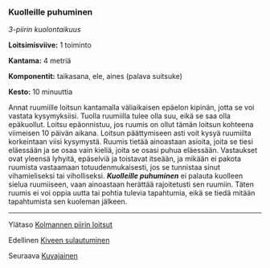 ### Kuolleille puhuminen

*3-piirin kuolontaikuus* 

**Loitsimisviive:** 1 toiminto

**Kantama:** 4 metriä

**Komponentit:** taikasana, ele, aines (palava suitsuke)

**Kesto:** 10 minuuttia

Annat ruumiille loitsun kantamalla väliaikaisen epäelon kipinän, jotta se voi vastata kysymyksiisi. Tuolla ruumiilla tulee olla suu, eikä se saa olla epäkuollut. Loitsu epäonnistuu, jos ruumis on ollut tämän loitsun kohteena viimeisen 10 päivän aikana. Loitsun päättymiseen asti voit kysyä ruumiilta korkeintaan viisi kysymystä. Ruumis tietää ainoastaan asioita, joita se tiesi eläessään ja se osaa vain kieliä, joita se osasi puhua eläessään. Vastaukset ovat yleensä lyhyitä, epäselviä ja toistavat itseään, ja mikään ei pakota ruumista vastaamaan totuudenmukaisesti, jos se tunnistaa sinut vihamieliseksi tai viholliseksi. ***Kuolleille puhuminen*** ei palauta kuolleen sielua ruumiiseen, vaan ainoastaan herättää rajoitetusti sen ruumiin. Täten ruumis ei voi oppia uutta tai pohtia tulevia tapahtumia, eikä se tiedä mitään tapahtumista sen kuoleman jälkeen.

----

Ylätaso [Kolmannen piirin loitsut](3_piirin_loitsut)

Edellinen [Kiveen sulautuminen](Kiveen_sulautuminen)

Seuraava [Kuvajainen](Kuvajainen)
